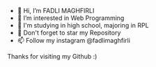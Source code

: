 - 👋 Hi, I’m FADLI MAGHFIRLI
- 👀 I’m interested in Web Programming
- 🌱 I'm studying in high school, majoring in RPL
- 💞️ Don't forget to star my Repository
- 📫 Follow my instagram @fadlimaghfirli

Thanks for visiting my Github :)

<!---
fadlimaghfirli/fadlimaghfirli is a ✨ special ✨ repository because its `README.md` (this file) appears on your GitHub profile.
You can click the Preview link to take a look at your changes.
--->
